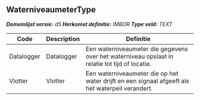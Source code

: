 ﻿## WaterniveaumeterType

*__Domeinlijst versie:__ d5*
*__Herkomst definitie:__ IMBOR*
*__Type veld:__ TEXT*

|__Code__ |__Description__ |__Definitie__	|
|	---	|	---	|   ---	| 
| Datalogger | Datalogger | Een waterniveaumeter die gegevens over het waterniveau opslaat in relatie tot tijd of locatie. |
| Vlotter | Vlotter | Een waterniveaumeter die op het water drijft en een signaal afgeeft als het waterpeil verandert. |
